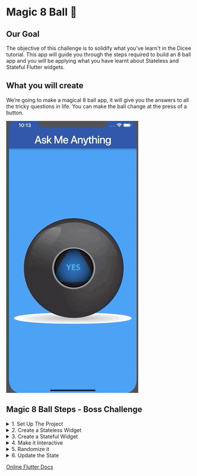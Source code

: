 # Magic 8 Ball 🎱

## Our Goal

The objective of this challenge is to solidify what you've learn't in the Dicee tutorial. This app will guide you through the steps required to build an 8 ball app and you will be applying what you have learnt about Stateless and Stateful Flutter widgets.


## What you will create

We’re going to make a magical 8 ball app, it will give you the answers to all the tricky questions in life. You can make the ball change at the press of a button. 

![Finished App](../general_resources/prj_gifs/8-ball-flutter-gif.gif)

## Magic 8 Ball Steps - Boss Challenge
<details>
  <summary>1. Set Up The Project</summary>
  Go to https://github.com/londonappbrewery/magic-8-ball-flutter and clone the starting project to your local computer or just download the images in the images subfolder in the root. Open it and take a look around the project.

  - There is an images folder with all the ball images you will need. There are a total of 5 images.
</details>

<details>
  <summary>2. Create a Stateless Widget</summary>
  
  - Create a new Stateless widget called BallPage in your main.dart file.

  - Replace the word null with the new Stateless Widget you created.
  ![Null to Stateless Widget](../general_resources/challenges-steps/magic-8-ball/null-to-stateless.png)

  - Your BallPage should have a Scaffold with an AppBar and an empty Container as the body.

  - The AppBar should have a  dark blue backgroundColor and a title that says 'Ask Me Anything'.

  - The background your Scaffold should have a blue color.

  - Once you run the app this is what you're aiming for:
  ![Step 2 final view](../general_resources/challenges-steps/magic-8-ball/step-2-objective.png)

  [Solution](../general_resources/challenges-steps/magic-8-ball/solutions/step_2.dart)

</details>

<details>
  <summary>3. Create a Stateful Widget</summary>
  
  - Create a new [Stateful Widget](https://docs.flutter.io/flutter/widgets/StatefulWidget-class.html) called `Ball` in your **main.dart** file.

  - Instead of `BallPage` having a body of `Container()` replace it with your new **Stateful Widget**.
  ![Replace container with Stateful Widget](../general_resources/challenges-steps/magic-8-ball/replace-container-w-stateful-step3.png)

  - Your `Ball` Stateful Widget should display a the **ball1.png** image. (You don't have to touch the pubscpec.yaml file)

  - Make sure the image is **centered**.

  - When you run the app this is what you're aiming for:
  ![Step 3 Final View](../general_resources/challenges-steps/magic-8-ball/step-3-objective.png)

  [Solution](../general_resources/challenges-steps/magic-8-ball/solutions/step_3.dart)
</details>

<details>
  <summary>4. Make it Interactive</summary>
  
  - Use a [TextButton](https://api.flutter.dev/flutter/material/TextButton-class.html) Widget to make the Image **clickable**.

  - Add a `print` statement that gets triggered when the button is **pressed**. It should print `'I got clicked'`.

  - When you **run** the app and click on the ball image you should see the words "I got clicked" into the console like this:
  ![Step 4 Expected Behaviour](../general_resources/challenges-steps/magic-8-ball/expected-behaviour-step4.gif)

  [Solution](../general_resources/challenges-steps/magic-8-ball/solutions/step_4.dart)
</details>

<details>
  <summary>5. Randomize it</summary>

  - Inside the curly braces of `_BallState` create a [variable](https://www.dartlang.org/guides/language/language-tour#variables) called `ballNumber` that can only hold **integers** (`int`), set it to equal **0**.
  ![Create variable ballNumber](../general_resources/challenges-steps/magic-8-ball/create_var_ballNumber.png)

  - Instead of hard coding the ball image name that's being displayed on screen, use the `ballNumber` **variable** you just created instead.

  - Add the `dart:math` [library](https://api.dartlang.org/stable/2.2.0/dart-math/dart-math-library.html) to your **main.dart** file.

  - When the button gets **pressed**, use the `Random()` generator and the `nextInt()` method from the `dart:math` library to generate a new `ballNumber` between **0-4**.

  - Print the `ballNumber` to the console when the button gets pressed.

  - When you **run** the app and **click** on the ball image you should see **random number between 0-4** printed in the console like this:
  ![Step 5 Expected Behaviour](../general_resources/challenges-steps/magic-8-ball/expected-behaviour-step5.gif)

  [Solution](../general_resources/challenges-steps/magic-8-ball/solutions/step_5.dart)
</details>

<details>
  <summary>6. Update the State</summary>

  - Change the random numbers that are generated for `ballNumber` from **0-4** to **1-5** to match our ball image names. 

  - Instead of using a **hard coded** image name to display the ball image that's shown on screen, use [String Interpolation](https://www.dartlang.org/guides/language/language-tour#strings) and the `ballNumber` **variable** instead to make it show a **random image**.

  - Use `setState()` to update the **state of the image** when the `ballNumber` variable **updates**.

  - All going well, you should now have the full functionality of the Magic 8 Ball app, it should look like this:
  ![Step 6 Expected Behaviour](../general_resources/challenges-steps/magic-8-ball/expected-behaviour-step6.gif)

  <div align='center'>
    <h5>
      <a href="../general_resources/challenges-steps/magic-8-ball/solutions/step_6.dart">Solution</a>
    </h5>
  </div>
  
    [Solution](../general_resources/challenges-steps/magic-8-ball/solutions/step_6.dart)
</details>

[Online Flutter Docs](https://docs.flutter.dev/)